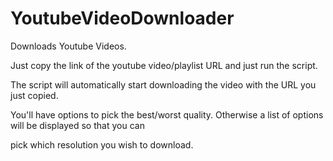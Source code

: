 # YoutubeVideoDownloader
Downloads Youtube Videos.


Just copy the link of the youtube video/playlist URL and just run the script.

The script will automatically start downloading the video with the URL you just copied.

You'll have options to pick the best/worst quality. Otherwise a list of options will be displayed so that you can

pick which resolution you wish to download.

